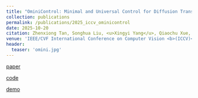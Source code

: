 ```yaml
---
title: "OminiControl: Minimal and Universal Control for Diffusion Transformer"
collection: publications
permalink: /publications/2025_iccv_ominicontrol
date: 2025-10-20
citation: Zhenxiong Tan, Songhua Liu, <u>Xingyi Yang</u>, Qiaochu Xue, and Xinchao Wang
venue: 'IEEE/CVF International Conference on Computer Vision <b>(ICCV)</b>'
header:
  teaser: 'omini.jpg'
---
```



[paper](https://arxiv.org/abs/2411.15098)

[code](https://github.com/Yuanshi9815/OminiControl)

[demo](https://huggingface.co/spaces/Yuanshi/OminiControl)




